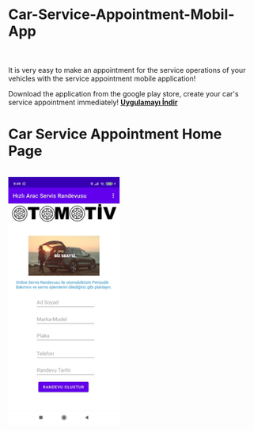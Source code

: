 # Car-Service-Appointment-Mobil-App

<br/>
<br/> 
It is very easy to make an appointment for the service operations of your vehicles with the service appointment mobile application!

Download the application from the google play store, create your car's service appointment immediately!
<b><a href="https://play.google.com/store/apps/details?id=com.newrndv&pli=1">Uygulamayı İndir</a></b>
<br/>


# Car Service Appointment Home Page 
<br/>
<img src="https://github.com/raifakyol/Car-Service-Appointment-Mobil-App/blob/main/image/WhatsApp%20Image%202023-06-30%20at%2014.05.09%20(2).jpeg" style="height:500px;width:auto;">
<br/>

